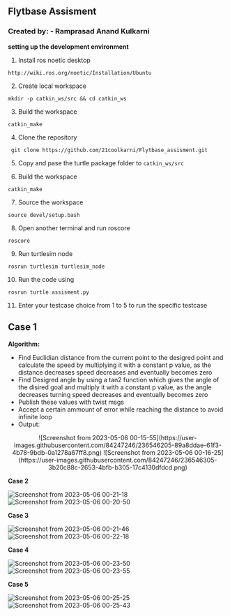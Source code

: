 ## Flytbase Assisment
### Created by: - Ramprasad Anand Kulkarni



**setting up the development environment**
1) Install ros noetic desktop

`http://wiki.ros.org/noetic/Installation/Ubuntu`

2) Create local workspace 

`mkdir -p catkin_ws/src && cd catkin_ws`

3) Build the workspace

`catkin_make`

4) Clone the repository

` git clone https://github.com/21coolkarni/Flytbase_assisment.git`

5) Copy and pase the turtle package folder to `catkin_ws/src`

6) Build the workspace 

`catkin_make`

7) Source the workspace 

`source devel/setup.bash`

8) Open another terminal and run roscore

`roscore`

9) Run turtlesim node 

`rosrun turtlesim turtlesim_node`

10) Run the code using 

`rosrun turtle assisment.py`

11) Enter your testcase choice from 1 to 5 to run the specific testcase



## **Case 1**

**Algorithm:** 
- Find Euclidian distance from the current point to the desigred point and calculate the speed by multiplying it with a constant p value, as the distance decreases speed decreases and eventually becomes zero
- Find Desigred angle by using a tan2 function which gives the angle of the disired goal and multiply it with a constant p value, as the angle decreases turning speed decreases and eventually becomes zero 
- Publish these values with twist msgs
- Accept a certain ammount of error while reaching the distance to avoid infinite loop
- Output:

<p align="center">
![Screenshot from 2023-05-06 00-15-55](https://user-images.githubusercontent.com/84247246/236546205-89a8ddae-61f3-4b78-9bdb-0a1278a67ff8.png)
![Screenshot from 2023-05-06 00-16-25](https://user-images.githubusercontent.com/84247246/236546305-3b20c88c-2653-4bfb-b305-17c4130dfdcd.png)
</p>

**Case 2**

![Screenshot from 2023-05-06 00-21-18](https://user-images.githubusercontent.com/84247246/236547103-e98e719e-0665-4c0f-86d5-62be10d51493.png)
![Screenshot from 2023-05-06 00-20-50](https://user-images.githubusercontent.com/84247246/236547153-45c74420-4be9-49a4-823a-af8028a4e636.png)

**Case 3**

![Screenshot from 2023-05-06 00-21-46](https://user-images.githubusercontent.com/84247246/236547515-5c4b23ad-1d0e-4570-8b74-aa4f9e5ffd9a.png)
![Screenshot from 2023-05-06 00-22-18](https://user-images.githubusercontent.com/84247246/236547530-283e5df9-4359-4790-b88f-fb32cde2f4fb.png)


**Case 4**

![Screenshot from 2023-05-06 00-23-50](https://user-images.githubusercontent.com/84247246/236547910-f6858835-7d56-4561-b8e6-2b3aa157dc0e.png)
![Screenshot from 2023-05-06 00-23-55](https://user-images.githubusercontent.com/84247246/236547914-007a3b94-edd7-480c-9d0e-a7a420e55264.png)

**Case 5**

![Screenshot from 2023-05-06 00-25-25](https://user-images.githubusercontent.com/84247246/236547989-f178719d-744c-4206-aa32-71415489cc44.png)
![Screenshot from 2023-05-06 00-25-43](https://user-images.githubusercontent.com/84247246/236547993-6d7bde58-7c73-4657-bdcc-5d023b925731.png)
